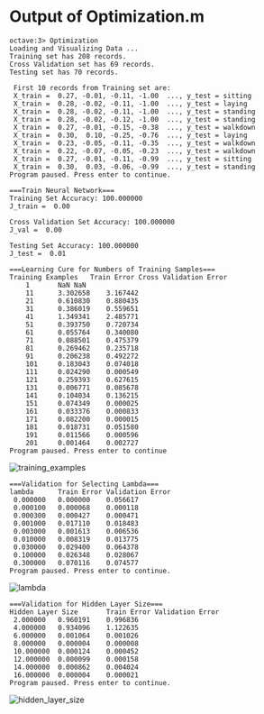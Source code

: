 # Output of Optimization.m
```
octave:3> Optimization
Loading and Visualizing Data ...
Training set has 208 records.
Cross Validation set has 69 records.
Testing set has 70 records.

 First 10 records from Training set are: 
 X_train =  0.27, -0.01, -0.11, -1.00  ..., y_test = sitting 
 X_train =  0.28, -0.02, -0.11, -1.00  ..., y_test = laying 
 X_train =  0.28, -0.02, -0.11, -1.00  ..., y_test = standing 
 X_train =  0.28, -0.02, -0.12, -1.00  ..., y_test = standing 
 X_train =  0.27, -0.01, -0.15, -0.38  ..., y_test = walkdown 
 X_train =  0.30,  0.10, -0.25, -0.76  ..., y_test = laying 
 X_train =  0.23, -0.05, -0.11, -0.35  ..., y_test = walkdown 
 X_train =  0.22, -0.07, -0.05, -0.23  ..., y_test = walkdown 
 X_train =  0.27, -0.01, -0.11, -0.99  ..., y_test = sitting 
 X_train =  0.30,  0.03, -0.06, -0.99  ..., y_test = standing 
Program paused. Press enter to continue.

===Train Neural Network===
Training Set Accuracy: 100.000000
J_train =  0.00 

Cross Validation Set Accuracy: 100.000000
J_val =  0.00 

Testing Set Accuracy: 100.000000
J_test =  0.01 

===Learning Cure for Numbers of Training Samples===
Training Examples	Train Error	Cross Validation Error
  	1		NaN	NaN
  	11		3.302658	3.167442
  	21		0.610830	0.880435
  	31		0.386019	0.559651
  	41		1.349341	2.485771
  	51		0.393750	0.720734
  	61		0.055764	0.340080
  	71		0.088501	0.475379
  	81		0.269462	0.235718
  	91		0.206238	0.492272
  	101		0.183043	0.074018
  	111		0.024290	0.000549
  	121		0.259393	0.627615
  	131		0.006771	0.085678
  	141		0.104034	0.136215
  	151		0.074349	0.000025
  	161		0.033376	0.000833
  	171		0.082200	0.000015
  	181		0.018731	0.051580
  	191		0.011566	0.000596
  	201		0.001464	0.002727
Program paused. Press enter to continue
```
![training_examples](https://github.com/likekeustc/machine_learning_algos/blob/master/neural_networks/samsung_project/machine_learning_code/training_examples.png)
```
===Validation for Selecting Lambda===
lambda		Train Error	Validation Error
 0.000000	0.000000	0.056617
 0.000100	0.000068	0.000118
 0.000300	0.000427	0.000471
 0.001000	0.017110	0.018483
 0.003000	0.001613	0.006536
 0.010000	0.008319	0.013775
 0.030000	0.029400	0.064378
 0.100000	0.026348	0.028067
 0.300000	0.070116	0.074577
Program paused. Press enter to continue.
```
![lambda](https://github.com/likekeustc/machine_learning_algos/blob/master/neural_networks/samsung_project/machine_learning_code/lambda.png)
```
===Validation for Hidden Layer Size===
Hidden Layer Size		Train Error	Validation Error
 2.000000	0.960191	0.996836
 4.000000	0.934096	1.122635
 6.000000	0.001064	0.001026
 8.000000	0.000004	0.000008
 10.000000	0.000124	0.000452
 12.000000	0.000099	0.000158
 14.000000	0.000862	0.004024
 16.000000	0.000004	0.000021
Program paused. Press enter to continue.
```
![hidden_layer_size](https://github.com/likekeustc/machine_learning_algos/blob/master/neural_networks/samsung_project/machine_learning_code/hidden_layer_size.png)